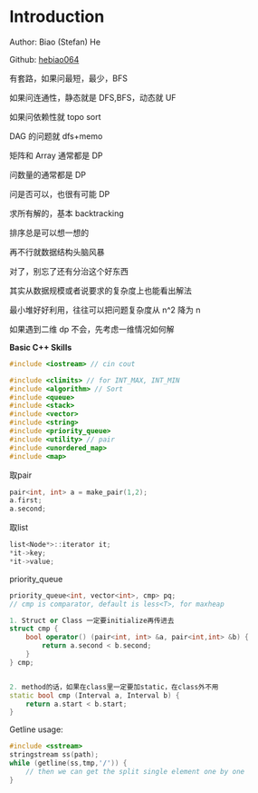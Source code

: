 # Introduction

Author: Biao \(Stefan\) He

Github: [hebiao064](https://github.com/hebiao064)

有套路，如果问最短，最少，BFS

如果问连通性，静态就是 DFS,BFS，动态就 UF

如果问依赖性就 topo sort

DAG 的问题就 dfs+memo

矩阵和 Array 通常都是 DP

问数量的通常都是 DP

问是否可以，也很有可能 DP

求所有解的，基本 backtracking

排序总是可以想一想的

再不行就数据结构头脑风暴

对了，别忘了还有分治这个好东西

其实从数据规模或者说要求的复杂度上也能看出解法

最小堆好好利用，往往可以把问题复杂度从 n^2 降为 n

如果遇到二维 dp 不会，先考虑一维情况如何解

**Basic C++ Skills**

```cpp
#include <iostream> // cin cout
```

```cpp
#include <climits> // for INT_MAX, INT_MIN
#include <algorithm> // Sort
#include <queue>
#include <stack>
#include <vector>
#include <string>
#include <priority_queue>
#include <utility> // pair
#include <unordered_map>
#include <map>
```

取pair

```cpp
pair<int, int> a = make_pair(1,2);
a.first;
a.second;
```

取list

```cpp
list<Node*>::iterator it;
*it->key;
*it->value;
```

priority\_queue

```cpp
priority_queue<int, vector<int>, cmp> pq;
// cmp is comparator, default is less<T>, for maxheap

1. Struct or Class 一定要initialize再传进去
struct cmp {
    bool operator() (pair<int, int> &a, pair<int,int> &b) {
        return a.second < b.second;
    }
} cmp;


2. method的话，如果在class里一定要加static，在class外不用
static bool cmp (Interval a, Interval b) {
    return a.start < b.start;
}
```

Getline usage:

```cpp
#include <sstream>
stringstream ss(path);
while (getline(ss,tmp,'/')) {
    // then we can get the split single element one by one
}
```



